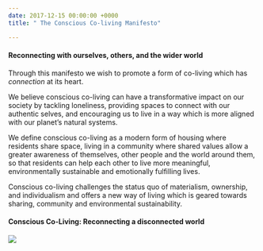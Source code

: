 ```yaml
---
date: 2017-12-15 00:00:00 +0000
title: " The Conscious Co-living Manifesto"

---
```

#### Reconnecting with ourselves, others, and the wider world

Through this manifesto we wish to promote a form of co-living which has _connection_ at its heart.

We believe conscious co-living can have a transformative impact on our society by tackling loneliness, providing spaces to connect with our authentic selves, and encouraging us to live in a way which is more aligned with our planet’s natural systems.

We define conscious co-living as a modern form of housing where residents share space, living in a community where shared values allow a greater awareness of themselves, other people and the world around them, so that residents can help each other to live more meaningful, environmentally sustainable and emotionally fulfilling lives.

Conscious co-living challenges the status quo of materialism, ownership, and individualism and offers a new way of living which is geared towards sharing, community and environmental sustainability.

#### **Conscious Co-Living: Reconnecting a disconnected world**

<img src="/uploads/2018/07/10/Coliving Manifesto Diagram 7.pdf"><br/><br/>